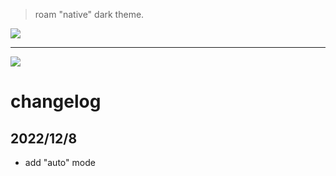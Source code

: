 > roam "native" dark theme.


![](https://github.com/dive2Pro/roam-native-dark/blob/master/SCR-20221120-hek.png)

---


![](https://github.com/dive2Pro/roam-native-dark/blob/master/SCR-20221120-hfj.png)

# changelog

## 2022/12/8

- add "auto" mode